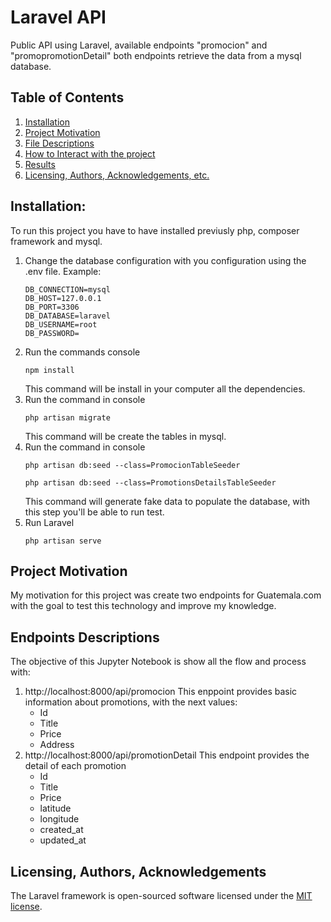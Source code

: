 # Laravel API 
Public API using Laravel, available endpoints "promocion" and "promopromotionDetail" both endpoints retrieve the data from a mysql database.

## Table of Contents
1. [Installation](#installation)
2. [Project Motivation](#project-motivation)
3. [File Descriptions](#file-descriptions)
4. [How to Interact with the project](#how-to-interact-with-the-project)
5. [Results](#results)
6. [Licensing, Authors, Acknowledgements, etc.](#licensing-authors-acknowledgements)

## Installation:
To run this project you have to have installed previusly php, composer framework and mysql. 
1. Change the database configuration with you configuration using the .env file. 
Example:
    ```
    DB_CONNECTION=mysql
    DB_HOST=127.0.0.1
    DB_PORT=3306
    DB_DATABASE=laravel
    DB_USERNAME=root
    DB_PASSWORD=
    ```
2. Run the commands console 
    ```
    npm install
    ```
    This command will be install in your computer all the dependencies. 
3. Run the command in console
    ```
    php artisan migrate
    ```
    This command will be create the tables in mysql. 
4. Run the command in console
    ```
    php artisan db:seed --class=PromocionTableSeeder
    ```
    ```
    php artisan db:seed --class=PromotionsDetailsTableSeeder
    ```
    This command will generate fake data to populate the database, with this step you'll be able to run test. 
5. Run Laravel
    ```
    php artisan serve
    ```

## Project Motivation
My motivation for this project was create two endpoints for Guatemala.com with the goal to test this technology and improve my knowledge. 


## Endpoints Descriptions
The objective of this Jupyter Notebook is show all the flow and process with:
1. http://localhost:8000/api/promocion
This enppoint provides basic information about promotions, with the next values:
    * Id
    * Title
    * Price
    * Address
2. http://localhost:8000/api/promotionDetail
This endpoint provides the detail of each promotion
    * Id
    * Title
    * Price
    * latitude
    * longitude
    * created_at
    * updated_at


## Licensing, Authors, Acknowledgements
The Laravel framework is open-sourced software licensed under the [MIT license](https://opensource.org/licenses/MIT).
